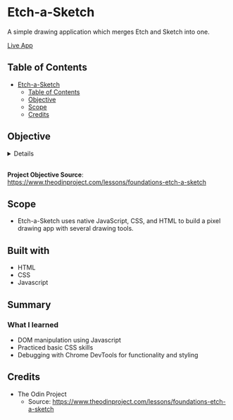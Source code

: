 # Etch-a-Sketch

A simple drawing application which merges Etch and Sketch into one.

[Live App](https://m-kwon.github.io/etch-a-sketch/)

## Table of Contents

- [Etch-a-Sketch](#etch-a-sketch)
  - [Table of Contents](#table-of-contents)
  - [Objective](#objective)
  - [Scope](#scope)
  - [Credits](#credits)

## Objective

<details>

Source: <https://www.theodinproject.com/lessons/foundations-etch-a-sketch>

- Create a webpage with a 16x16 grid of square divs.

- Create the divs using JavaScript. Don’t try making them by hand with copy and pasting in your HTML file!
- It’s best to put your grid squares inside another “container” div (which can go directly in your HTML).

- Set up a “hover” effect so that the grid divs change color when your mouse passes over them, leaving a (pixelated) trail through your grid like a pen would. <!-- cspell: disable-line -->

- Add a button to the top of the screen that will send the user a popup asking for the number of squares per side for the new grid. Once entered, the existing grid should be removed and a new grid should be generated in the same total space as before (e.g. 960px wide) so that you’ve got a new sketch pad

  - Set the limit for the user input to a maximum of 100
  - Set the limit for the user input to a maximum of 100

- (Optional): Instead of just changing the color of a square from black to white (for example), have each pass through with the mouse change it to a completely random RGB value. Then try having each pass just add another 10% of black to it so that only after 10 passes is the square completely black.

</details>

<br/>

**Project Objective Source**: <https://www.theodinproject.com/lessons/foundations-etch-a-sketch>

## Scope

- Etch-a-Sketch uses native JavaScript, CSS, and HTML to build a pixel drawing app with several drawing tools.

## Built with

- HTML
- CSS
- Javascript

## Summary

### What I learned

- DOM manipulation using Javascript
- Practiced basic CSS skills
- Debugging with Chrome DevTools for functionality and styling

## Credits

- The Odin Project
  - Source: <https://www.theodinproject.com/lessons/foundations-etch-a-sketch>